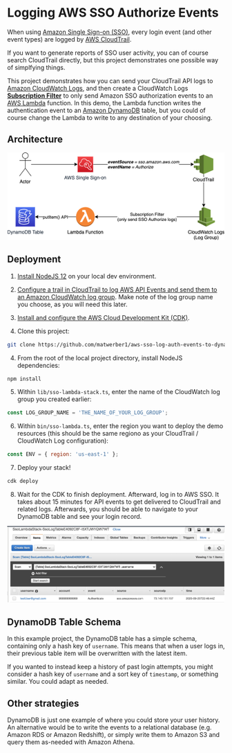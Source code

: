 # Logging AWS SSO Authorize Events

When using [Amazon Single Sign-on (SSO)](https://aws.amazon.com/single-sign-on/), every login event (and other event types) are logged by [AWS CloudTrail](https://aws.amazon.com/cloudtrail/).

If you want to generate reports of SSO user activity, you can of course search CloudTrail directly, but this project demonstrates one possible way of simplfying things.

This project demonstrates how you can send your CloudTrail API logs to [Amazon CloudWatch Logs](https://aws.amazon.com/cloudwatch/), and then create a CloudWatch Logs [**Subscription Filter**](https://docs.aws.amazon.com/AmazonCloudWatch/latest/logs/SubscriptionFilters.html) to only send Amazon SSO authorization events to an [AWS Lambda](https://aws.amazon.com/lambda/) function. In this demo, the Lambda function writes the authentication event to an [Amazon DynamoDB](https://aws.amazon.com/dynamodb/) table, but you could of course change the Lambda to write to any destination of your choosing.

## Architecture

![Image of Architecture](docs/diagram.png)

## Deployment

1. [Install NodeJS 12](https://nodejs.org/en/download/) on your local dev environment.

1. [Configure a trail in CloudTrail to log AWS API Events and send them to an Amazon CloudWatch log group](https://docs.aws.amazon.com/awscloudtrail/latest/userguide/monitor-cloudtrail-log-files-with-cloudwatch-logs.html). Make note of the log group name you choose, as you will need this later.

1. [Install and configure the AWS Cloud Development Kit (CDK)](https://docs.aws.amazon.com/cdk/latest/guide/getting_started.html).

1. Clone this project:

  ```sh
  git clone https://github.com/matwerber1/aws-sso-log-auth-events-to-dynamodb
  ```

4. From the root of the local project directory, install NodeJS dependencies: 

  ```sh
  npm install
  ```

5. Within `lib/sso-lambda-stack.ts`, enter the name of the CloudWatch log group you created earlier:

  ```js
  const LOG_GROUP_NAME = 'THE_NAME_OF_YOUR_LOG_GROUP';
  ```

6. Within `bin/sso-lambda.ts`, enter the region you want to deploy the demo resources (this should be the same regiono as your CloudTrail / CloudWatch Log configuration):

  ```js
  const ENV = { region: 'us-east-1' };
  ```

7. Deploy your stack!

  ```sh
  cdk deploy
  ```

8. Wait for the CDK to finish deployment. Afterward, log in to AWS SSO. It takes about 15 minutes for API events to get delivered to CloudTrail and related logs. Afterwards, you should be able to navigate to your DynamoDB table and see your login record. 

  ![DynamoDB Table](docs/table.png)  

## DynamoDB Table Schema

In this example project, the DynamoDB table has a simple schema, containing only a hash key of `username`. This means that when a user logs in, their previous table item will be overwritten with the latest item. 

If you wanted to instead keep a history of past login attempts, you might consider a hash key of `username` and a sort key of `timestamp`, or something similar. You could adapt as needed. 

## Other strategies

DynamoDB is just one example of where you could store your user history. An alternative would be to write the events to a relational database (e.g. Amazon RDS or Amazon Redshift), or simply write them to Amazon S3 and query them as-needed with Amazon Athena. 